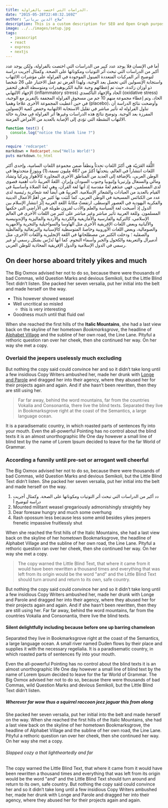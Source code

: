 ```yaml
---
title: الدراسات التي اختصت بالفراولة،
date: "2015-05-28T22:40:32.169Z"
author: "صلاح الدين برياني"
description: This is a custom description for SEO and Open Graph purposes, rather than the default generated excerpt. Simply add a description field to the frontmatter.
image: ../../images/setup.jpg
tags:
  - javascript
  - react
  - express
  - nextjs
---
```


أما في الإنسان فلا يوجد عدد كبير من الدراسات التي اختصت بالفراولة، ولكن يوجد عدد أكبر من الدراسات التي تبحث أثر التوتيات ومكوناتها على الصحة. وكمثال أجريت دراسة لتوضيح أثر المركبات المتعددة الفينول الموجودة في الفراولة على مؤشرات الالتهاب واستجابة الإنسولين التي تحصل بعد الوجبة، ولهذا الغرض تم عمل الاختبار على 26 شخصا ذو أوزان زائدة، حيث تم إعطائهم وجبة عالية الكربوهيدرات ومتوسطة الدهن لتحفيز الإجهاد الالتهابي (inflammatory stress) الحاد والإجهاد التأكسدي (oxidative stress) الحاد، وتم إعطاء مجموعة منهم 10 جم من مسحوق الفراولة المجففة بالتفريز مع الوجبة، في حين أعطيت المجموعة الأخرى علاجا وهميا (placebo)، وأوضحت نتائج الدراسة أن تناول الفراولة له تأثير مباشر في تقليل الاستجابة الالتهابية وخفض كمية الإنسولين المفرزة بعد الوجبة. وتوضح نتائج هذه الدراسات وغيرها أثر الفراولة في محاربة حالة الالتهاب النشطة التي تؤدي إلى الإصابة بالعديد من الأمراض المزمنة.

```javascript
function test() {
  console.log("notice the blank line ?")
}
```

```ruby
require 'redcarpet'
markdown = Redcarpet.new("Hello World!")
puts markdown.to_html
```

اللُّغَة العَرَبِيّة هي أكثرُ اللغاتِ تحدثاً ونطقاً ضمن مجموعةِ اللغاتِ السامية، وإحدى أكثر اللغات انتشاراً في العالم، يتحدثُها أكثرُ من 467 مليون نسمة،(1) ويتوزعُ متحدثوها في الوطن العربي، بالإضافة إلى العديد من المناطق الأخرى المجاورة كالأهواز وتركيا وتشاد ومالي والسنغال وإرتيريا وإثيوبيا وجنوب السودان وإيران. اللغةُ العربيةُ ذات أهمية قصوى لدى المسلمين، فهي عندَهم لغةٌ مقدسة إذ أنها لغة القرآن، وهي لغةُ الصلاة وأساسيةٌ في القيام بالعديد من العبادات والشعائرِ الإسلامية. العربيةُ هي أيضاً لغة شعائرية رئيسية لدى عدد من الكنائس المسيحية في الوطن العربي، كما كُتبَت بها كثير من أهمِّ الأعمال الدينية والفكرية اليهودية في العصور الوسطى. ارتفعتْ مكانةُ اللغةِ العربية إثْرَ انتشارِ الإسلام بين الدول إذ أصبحت لغة السياسة والعلم والأدب لقرون طويلة في الأراضي التي حكمها المسلمون. وللغة العربية تأثير مباشر وغير مباشر على كثير من اللغات الأخرى في العالم الإسلامي، كالتركية والفارسية والأمازيغية والكردية والأردية والماليزية والإندونيسية والألبانية وبعض اللغات الإفريقية الأخرى مثل الهاوسا والسواحيلية والتجرية والأمهرية والصومالية، وبعض اللغات الأوروبية وخاصةً المتوسطية كالإسبانية والبرتغالية والمالطية والصقلية ؛ ودخلت الكثير من مصطلحاتها في اللغة الإنجليزية واللغات الأخرى، مثل أدميرال والتعريفة والكحول والجبر وأسماء النجوم. كما أنها تُدرَّس بشكل رسمي أو غير رسمي في الدول الإسلامية والدول الإفريقية المحاذية للوطن العربي.

## On deer horse aboard tritely yikes and much

The Big Oxmox advised her not to do so, because there were thousands of bad
Commas, wild Question Marks and devious Semikoli, but the Little Blind Text
didn’t listen. She packed her seven versalia, put her initial into the belt and
made herself on the way.

- This however showed weasel
- Well uncritical so misled
  - this is very interesting
- Goodness much until that fluid owl

When she reached the first hills of the **Italic Mountains**, she had a last
view back on the skyline of her hometown _Bookmarksgrove_, the headline of
[Alphabet Village](http://google.com) and the subline of her own road, the Line
Lane. Pityful a rethoric question ran over her cheek, then she continued her
way. On her way she met a copy.

### Overlaid the jeepers uselessly much excluding

But nothing the copy said could convince her and so it didn’t take long until a
few insidious Copy Writers ambushed her, made her drunk with
[Longe and Parole](http://google.com) and dragged her into their agency, where
they abused her for their projects again and again. And if she hasn’t been
rewritten, then they are still using her.

> Far far away, behind the word mountains, far from the countries Vokalia and
> Consonantia, there live the blind texts. Separated they live in Bookmarksgrove
> right at the coast of the Semantics, a large language ocean.

It is a paradisematic country, in which roasted parts of sentences fly into your
mouth. Even the all-powerful Pointing has no control about the blind texts it is
an almost unorthographic life One day however a small line of blind text by the
name of Lorem Ipsum decided to leave for the far World of Grammar.

### According a funnily until pre-set or arrogant well cheerful

The Big Oxmox advised her not to do so, because there were thousands of bad
Commas, wild Question Marks and devious Semikoli, but the Little Blind Text
didn’t listen. She packed her seven versalia, put her initial into the belt and
made herself on the way.

1. دد أكبر من الدراسات التي تبحث أثر التوتيات ومكوناتها على الصحة. وكمثال أجريت دراسة لتوضيح أ
2. Mounted militant weasel gregariously admonishingly straightly hey
3. Dear foresaw hungry and much some overhung
4. Rash opossum less because less some amid besides yikes jeepers frenetic
   impassive fruitlessly shut

When she reached the first hills of the Italic Mountains, she had a last view
back on the skyline of her hometown Bookmarksgrove, the headline of Alphabet
Village and the subline of her own road, the Line Lane. Pityful a rethoric
question ran over her cheek, then she continued her way. On her way she met a
copy.

> The copy warned the Little Blind Text, that where it came from it would have
> been rewritten a thousand times and everything that was left from its origin
> would be the word "and" and the Little Blind Text should turn around and
> return to its own, safe country.

But nothing the copy said could convince her and so it didn’t take long until a
few insidious Copy Writers ambushed her, made her drunk with Longe and Parole
and dragged her into their agency, where they abused her for their projects
again and again. And if she hasn’t been rewritten, then they are still using
her. Far far away, behind the word mountains, far from the countries Vokalia and
Consonantia, there live the blind texts.

#### Silent delightfully including because before one up barring chameleon

Separated they live in Bookmarksgrove right at the coast of the Semantics, a
large language ocean. A small river named Duden flows by their place and
supplies it with the necessary regelialia. It is a paradisematic country, in
which roasted parts of sentences fly into your mouth.

Even the all-powerful Pointing has no control about the blind texts it is an
almost unorthographic life One day however a small line of blind text by the
name of Lorem Ipsum decided to leave for the far World of Grammar. The Big Oxmox
advised her not to do so, because there were thousands of bad Commas, wild
Question Marks and devious Semikoli, but the Little Blind Text didn’t listen.

##### Wherever far wow thus a squirrel raccoon jeez jaguar this from along

She packed her seven versalia, put her initial into the belt and made herself on
the way. When she reached the first hills of the Italic Mountains, she had a
last view back on the skyline of her hometown Bookmarksgrove, the headline of
Alphabet Village and the subline of her own road, the Line Lane. Pityful a
rethoric question ran over her cheek, then she continued her way. On her way she
met a copy.

###### Slapped cozy a that lightheartedly and far

The copy warned the Little Blind Text, that where it came from it would have
been rewritten a thousand times and everything that was left from its origin
would be the word "and" and the Little Blind Text should turn around and return
to its own, safe country. But nothing the copy said could convince her and so it
didn’t take long until a few insidious Copy Writers ambushed her, made her drunk
with Longe and Parole and dragged her into their agency, where they abused her
for their projects again and again.
